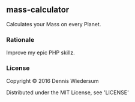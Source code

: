 ## mass-calculator

Calculates your Mass on every Planet.

### Rationale

Improve my epic PHP skillz.

### License

Copyright © 2016 Dennis Wiedersum

Distributed under the MIT License, see 'LICENSE'
